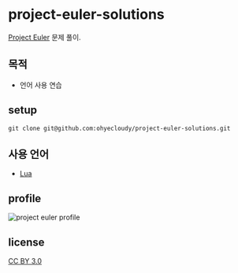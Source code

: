 # project-euler-solutions

[Project Euler](http://projecteuler.net/) 문제 풀이.

## 목적

* 언어 사용 연습

## setup

    git clone git@github.com:ohyecloudy/project-euler-solutions.git

## 사용 언어

* [Lua](http://www.lua.org/)

## profile
![project euler profile](http://projecteuler.net/profile/ohyecloudy.png)

## license
[CC BY 3.0](http://creativecommons.org/licenses/by/3.0/)